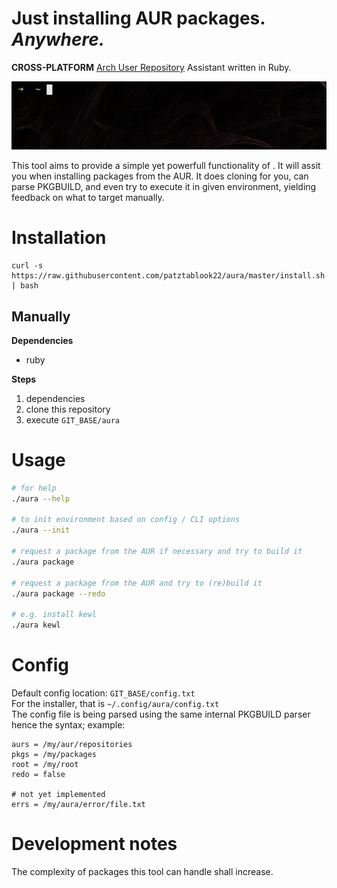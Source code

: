 # Just installing AUR packages. _Anywhere._

**CROSS-PLATFORM** [Arch User Repository](https://aur.archlinux.org) Assistant written in Ruby.

![demo](https://raw.githubusercontent.com/patztablook22/meta/master/aura/demo.gif)

This tool aims to provide a simple yet powerfull functionality of . It will assit you when installing packages from the AUR. It does cloning for you, can parse PKGBUILD, and even try to execute it in given environment, yielding feedback on what to target manually.

# Installation
```
curl -s https://raw.githubusercontent.com/patztablook22/aura/master/install.sh | bash
```

## Manually

**Dependencies**
  - ruby
  
**Steps**
  1. dependencies
  2. clone this repository
  3. execute `GIT_BASE/aura`

# Usage
```bash
# for help
./aura --help

# to init environment based on config / CLI options
./aura --init 

# request a package from the AUR if necessary and try to build it
./aura package

# request a package from the AUR and try to (re)build it
./aura package --redo

# e.g. install kewl
./aura kewl
```

# Config
Default config location: `GIT_BASE/config.txt` \
For the installer, that is `~/.config/aura/config.txt` \
The config file is being parsed using the same internal PKGBUILD parser \
hence the syntax; example:

```PKGBUILD
aurs = /my/aur/repositories
pkgs = /my/packages
root = /my/root
redo = false

# not yet implemented
errs = /my/aura/error/file.txt
```

# Development notes

The complexity of packages this tool can handle shall increase.
